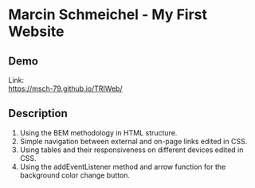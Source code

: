 # Marcin Schmeichel - My First Website
## **Demo**

Link:  
https://msch-79.github.io/TRIWeb/

## Description
1. Using the BEM methodology in HTML structure.
2. Simple navigation between external and on-page links edited in CSS.
3. Using tables and their responsiveness on different devices edited in CSS.
4. Using the addEventListener method and arrow function for the background color change button. 


